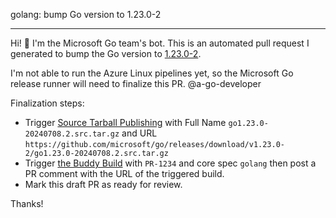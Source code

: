 golang: bump Go version to 1.23.0-2

---

Hi! 👋 I'm the Microsoft Go team's bot. This is an automated pull request I generated to bump the Go version to [1.23.0-2](https://github.com/microsoft/go/releases/tag/v1.23.0-2).

I'm not able to run the Azure Linux pipelines yet, so the Microsoft Go release runner will need to finalize this PR. @a-go-developer

Finalization steps:
- Trigger [Source Tarball Publishing](https://dev.azure.com/mariner-org/mariner/_build?definitionId=2284) with Full Name `go1.23.0-20240708.2.src.tar.gz` and URL `https://github.com/microsoft/go/releases/download/v1.23.0-2/go1.23.0-20240708.2.src.tar.gz`
- Trigger [the Buddy Build](https://dev.azure.com/mariner-org/mariner/_build?definitionId=2190) with `PR-1234` and core spec `golang` then post a PR comment with the URL of the triggered build.
- Mark this draft PR as ready for review.

Thanks!
